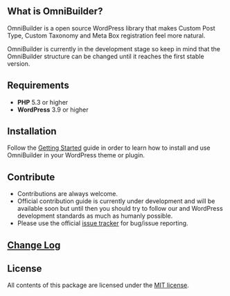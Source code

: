 ## What is OmniBuilder?

OmniBuilder is a open source WordPress library that makes Custom Post Type, Custom Taxonomy and Meta Box registration feel more natural.

OmniBuilder is currently in the development stage so keep in mind that the OmniBuilder structure can be changed until it reaches the first stable version.

## Requirements

* **PHP** 5.3 or higher
* **WordPress** 3.9 or higher

## Installation

Follow the [Getting Started](https://github.com/Slicejack/OmniBuilder/wiki/Getting-Started) guide in order to learn how to install and use OmniBuilder in your WordPress theme or plugin.

## Contribute

* Contributions are always welcome. 
* Official contribution guide is currently under development and will be available soon but until then you should try to follow our and WordPress development standards as much as humanly possible.
* Please use the official [issue tracker](https://github.com/Slicejack/OmniBuilder/issues) for bug/issue reporting.

## [Change Log](https://github.com/Slicejack/OmniBuilder/blob/master/CHANGELOG.md)

## License

All contents of this package are licensed under the [MIT license](https://github.com/Slicejack/OmniBuilder/blob/master/LICENSE).